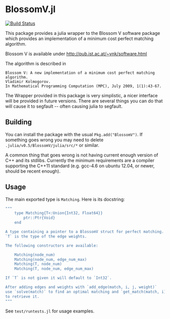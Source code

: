 # BlossomV.jl

[![Build Status](https://travis-ci.org/mlewe/BlossomV.jl.svg?branch=master)](https://travis-ci.org/mlewe/BlossomV.jl)

This package provides a julia wrapper to the Blossom V software package which
provides an implementation of a minimum cost perfect matching algorithm.

Blossom V is available under http://pub.ist.ac.at/~vnk/software.html

The algorithm is described in

    Blossom V: A new implementation of a minimum cost perfect matching algorithm.
    Vladimir Kolmogorov.
    In Mathematical Programming Computation (MPC), July 2009, 1(1):43-67.

The Wrapper provided in this package is very simplistic, a nicer interface will
be provided in future versions.  There are several things you can do that will
cause it to segfault -- often causing julia to segfault.


## Building
You can install the package with the usual `Pkg.add("BlossomV")`.
If something goes wrong you may need to delete `.julia/v0.5/BlossomV/julia/src/*`
or similar.

A common thing that goes wrong is not having current enough version of C++ and
its stdlibs. Currently the minimum requirements are a compiler supporting the
C++11 standard (e.g. gcc-4.6 on ubuntu 12.04, or newer, should be recent
enough).

## Usage
The main exported type is `Matching`. Here is its docstring:

```julia
"""
    type Matching{T<:Union{Int32, Float64}}
        ptr::Ptr{Void}
    end

A type containing a pointer to a BlossomV struct for perfect matching.
`T` is the type of the edge weights.

The following constructors are available:

    Matching(node_num)
    Matching(node_num, edge_num_max)
    Matching(T, node_num)
    Matching(T, node_num, edge_num_max)

If `T` is not given it will default to `Int32`.

After adding edges and weights with `add_edge(match, i, j, weight)`
use `solve(match)` to find an optimal matching and `get_match(match, i)`
to retrieve it.
"""
```

See `test/runtests.jl` for usage examples.
